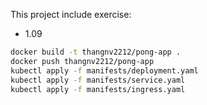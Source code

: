 This project include exercise:
- 1.09

```bash
docker build -t thangnv2212/pong-app .
docker push thangnv2212/pong-app
kubectl apply -f manifests/deployment.yaml
kubectl apply -f manifests/service.yaml
kubectl apply -f manifests/ingress.yaml
```
